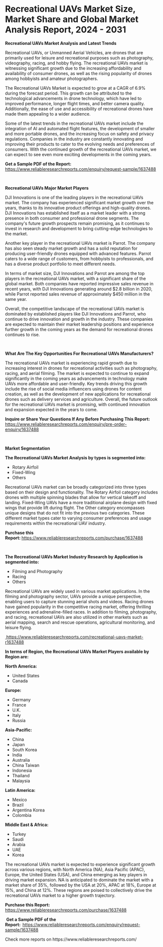 <p><h1>Recreational UAVs Market Size, Market Share and Global Market Analysis Report, 2024 - 2031</h1></p><p><strong>Recreational UAVs Market Analysis and Latest Trends</strong></p>
<p><p>Recreational UAVs, or Unmanned Aerial Vehicles, are drones that are primarily used for leisure and recreational purposes such as photography, videography, racing, and hobby flying. The recreational UAVs market is witnessing significant growth due to the increasing affordability and availability of consumer drones, as well as the rising popularity of drones among hobbyists and amateur photographers.</p><p>The Recreational UAVs Market is expected to grow at a CAGR of 6.9% during the forecast period. This growth can be attributed to the technological advancements in drone technology, which have led to improved performance, longer flight times, and better camera quality. Additionally, the ease of use and accessibility of recreational drones have made them appealing to a wider audience.</p><p>Some of the latest trends in the recreational UAVs market include the integration of AI and automated flight features, the development of smaller and more portable drones, and the increasing focus on safety and privacy regulations. Companies in the industry are constantly innovating and improving their products to cater to the evolving needs and preferences of consumers. With the continued growth of the recreational UAVs market, we can expect to see even more exciting developments in the coming years.</p></p>
<p><strong>Get a Sample PDF of the Report:&nbsp;</strong> <a href="https://www.reliableresearchreports.com/enquiry/request-sample/1637488">https://www.reliableresearchreports.com/enquiry/request-sample/1637488</a></p>
<p>&nbsp;</p>
<p><strong>Recreational UAVs Major Market Players</strong></p>
<p><p>DJI Innovations is one of the leading players in the recreational UAVs market. The company has experienced significant market growth over the years, thanks to its innovative product offerings and high-quality drones. DJI Innovations has established itself as a market leader with a strong presence in both consumer and professional drone segments. The company's future growth prospects remain promising, as it continues to invest in research and development to bring cutting-edge technologies to the market.</p><p>Another key player in the recreational UAVs market is Parrot. The company has also seen steady market growth and has a solid reputation for producing user-friendly drones equipped with advanced features. Parrot caters to a wide range of customers, from hobbyists to professionals, and has a diverse product portfolio to meet different needs.</p><p>In terms of market size, DJI Innovations and Parrot are among the top players in the recreational UAVs market, with a significant share of the global market. Both companies have reported impressive sales revenue in recent years, with DJI Innovations generating around $2.8 billion in 2020, while Parrot reported sales revenue of approximately $450 million in the same year.</p><p>Overall, the competitive landscape of the recreational UAVs market is dominated by established players like DJI Innovations and Parrot, who continue to drive innovation and growth in the industry. These companies are expected to maintain their market leadership positions and experience further growth in the coming years as the demand for recreational drones continues to rise.</p></p>
<p>&nbsp;</p>
<p><strong>What Are The Key Opportunities For Recreational UAVs Manufacturers?</strong></p>
<p><p>The recreational UAVs market is experiencing rapid growth due to increasing interest in drones for recreational activities such as photography, racing, and aerial filming. The market is expected to continue to expand significantly in the coming years as advancements in technology make UAVs more affordable and user-friendly. Key trends driving this growth include the rise of social media influencers using drones for content creation, as well as the development of new applications for recreational drones such as delivery services and agriculture. Overall, the future outlook for the recreational UAVs market is promising, with continued innovation and expansion expected in the years to come.</p></p>
<p><strong>Inquire or Share Your Questions If Any Before Purchasing This Report:</strong> <a href="https://www.reliableresearchreports.com/enquiry/pre-order-enquiry/1637488">https://www.reliableresearchreports.com/enquiry/pre-order-enquiry/1637488</a></p>
<p>&nbsp;</p>
<p><strong>Market Segmentation</strong></p>
<p><strong>The Recreational UAVs Market Analysis by types is segmented into:</strong></p>
<p><ul><li>Rotary Airfoil</li><li>Fixed-Wing</li><li>Others</li></ul></p>
<p><p>Recreational UAVs market can be broadly categorized into three types based on their design and functionality. The Rotary Airfoil category includes drones with multiple spinning blades that allow for vertical takeoff and landing. Fixed-Wing UAVs have a more traditional airplane design with fixed wings that provide lift during flight. The Other category encompasses unique designs that do not fit into the previous two categories. These different market types cater to varying consumer preferences and usage requirements within the recreational UAV industry.</p></p>
<p><strong>Purchase this Report:&nbsp;</strong><a href="https://www.reliableresearchreports.com/purchase/1637488">https://www.reliableresearchreports.com/purchase/1637488</a></p>
<p>&nbsp;</p>
<p><strong>The Recreational UAVs Market Industry Research by Application is segmented into:</strong></p>
<p><ul><li>Filming and Photography</li><li>Racing</li><li>Others</li></ul></p>
<p><p>Recreational UAVs are widely used in various market applications. In the filming and photography sector, UAVs provide a unique perspective, enabling users to capture stunning aerial shots and videos. Racing drones have gained popularity in the competitive racing market, offering thrilling experiences and adrenaline-filled races. In addition to filming, photography, and racing, recreational UAVs are also utilized in other markets such as aerial mapping, search and rescue operations, agricultural monitoring, and leisure flying.</p></p>
<p><a href="https://www.reliableresearchreports.com/recreational-uavs-market-r1637488">&nbsp;https://www.reliableresearchreports.com/recreational-uavs-market-r1637488</a></p>
<p><strong>In terms of Region, the Recreational UAVs Market Players available by Region are:</strong></p>
<p>
    <p> <strong> North America: </strong>
        <ul>
            <li>United States</li>
            <li>Canada</li>
        </ul>
        </p> 
    <p> <strong> Europe: </strong>
        <ul>
            <li>Germany</li>
            <li>France</li>
            <li>U.K.</li>
            <li>Italy</li>
            <li>Russia</li>
        </ul>
        </p> 
    <p> <strong> Asia-Pacific: </strong>
        <ul>
            <li>China</li>
            <li>Japan</li>
            <li>South Korea</li>
            <li>India</li>
            <li>Australia</li>
            <li>China Taiwan</li>
            <li>Indonesia</li>
            <li>Thailand</li>
            <li>Malaysia</li>
        </ul>
        </p> 
    <p> <strong> Latin America: </strong>
        <ul>
            <li>Mexico</li>
            <li>Brazil</li>
            <li>Argentina Korea</li>
            <li>Colombia</li>
        </ul>
        </p> 
    <p> <strong> Middle East & Africa: </strong>
        <ul>
            <li>Turkey</li>
            <li>Saudi</li>
            <li>Arabia</li>
            <li>UAE</li>
            <li>Korea</li>
        </ul>
    </p>
    </p>
<p><p>The recreational UAVs market is expected to experience significant growth across various regions, with North America (NA), Asia Pacific (APAC), Europe, the United States (USA), and China emerging as key players in driving market expansion. NA is anticipated to dominate the market with a market share of 35%, followed by the USA at 20%, APAC at 18%, Europe at 15%, and China at 12%. These regions are poised to collectively drive the recreational UAVs market to a higher growth trajectory.</p></p>
<p><strong>Purchase this Report: </strong><a href="https://www.reliableresearchreports.com/purchase/1637488">https://www.reliableresearchreports.com/purchase/1637488</a></p>
<p>&nbsp;<strong>Get a Sample PDF of the Report:&nbsp;&nbsp;</strong><a href="https://www.reliableresearchreports.com/enquiry/request-sample/1637488">https://www.reliableresearchreports.com/enquiry/request-sample/1637488</a></p>
<p><strong></strong></p>
<p>Check more reports on https://www.reliableresearchreports.com/</p>